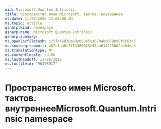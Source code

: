 ```yaml
---
uid: Microsoft.Quantum.Intrinsic
title: Пространство имен Microsoft. тактов. внутреннее
ms.date: 11/25/2020 12:00:00 AM
ms.topic: article
qsharp.kind: namespace
qsharp.name: Microsoft.Quantum.Intrinsic
qsharp.summary: ''
ms.openlocfilehash: c25fd45d38e68c09865ca0704b8870b98f6f63d5
ms.sourcegitcommit: a87c1aa8e7453360025e47ba614f25b02ea84ec3
ms.translationtype: MT
ms.contentlocale: ru-RU
ms.lasthandoff: 11/26/2020
ms.locfileid: "96198917"
---
```

# <a name="microsoftquantumintrinsic-namespace"></a><span data-ttu-id="8720f-102">Пространство имен Microsoft. тактов. внутреннее</span><span class="sxs-lookup"><span data-stu-id="8720f-102">Microsoft.Quantum.Intrinsic namespace</span></span>



